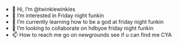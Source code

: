 - 👋 Hi, I’m @twinkiewinkies
- 👀 I’m interested in Friday night funkin
- 🌱 I’m currently learning how to be a god at friday night funkin
- 💞️ I’m looking to collaborate on  hdbyoe friday night funkin
- 📫 How to reach me go on newgrounds see if u can find me
CYA 
<!---
twinkiewinkies/twinkiewinkies is a ✨ special ✨ repository because its `README.md` (this file) appears on your GitHub profile.
You can click the Preview link to take a look at your changes.
--->
